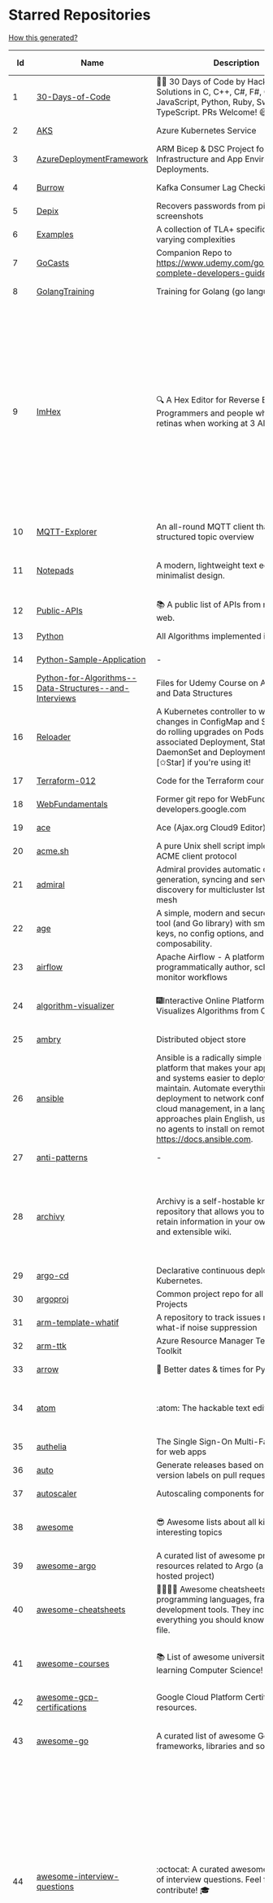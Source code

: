 # Starred Repositories  
[How this generated?](../master/USAGE.md)  
  
| Id 			| Name			| Description | Star Counts | Topics/Tags   | Last Updated 	|  
| ----------- | ----------- 	| ----------- | ----------- | ----------- 	| -----------   |  
|1|[30-Days-of-Code](https://github.com/xeoneux/30-Days-of-Code.git)|👨‍💻 30 Days of Code by HackerRank Solutions in C, C++, C#, F#, Go, Java, JavaScript, Python, Ruby, Swift & TypeScript. PRs Welcome! 😄|753||17-8-2022|  
|2|[AKS](https://github.com/Azure/AKS.git)|Azure Kubernetes Service|1564||9-9-2022|  
|3|[AzureDeploymentFramework](https://github.com/brwilkinson/AzureDeploymentFramework.git)|ARM Bicep & DSC Project for Azure Infrastructure and App Environment Deployments.|78||26-7-2022|  
|4|[Burrow](https://github.com/linkedin/Burrow.git)|Kafka Consumer Lag Checking|3315||2-2-2022|  
|5|[Depix](https://github.com/beurtschipper/Depix.git)|Recovers passwords from pixelized screenshots|22712||16-6-2022|  
|6|[Examples](https://github.com/tlaplus/Examples.git)|A collection of TLA+ specifications of varying complexities|954||29-8-2022|  
|7|[GoCasts](https://github.com/StephenGrider/GoCasts.git)|Companion Repo to https://www.udemy.com/go-the-complete-developers-guide/|1764||25-8-2017|  
|8|[GolangTraining](https://github.com/GoesToEleven/GolangTraining.git)|Training for Golang (go language)|8400||4-12-2018|  
|9|[ImHex](https://github.com/WerWolv/ImHex.git)|🔍 A Hex Editor for Reverse Engineers, Programmers and people who value their retinas when working at 3 AM.|20900|hex-editor, reverse-engineering, ips, dear-imgui, disassembler, analyzer, mathematical-evaluator, pattern-language, dark-mode, hacktoberfest, forensics, multi-platform, binary-analysis, c-plus-plus, static-analysis, windows, cybersecurity, hacking, preprocessor|8-9-2022|  
|10|[MQTT-Explorer](https://github.com/thomasnordquist/MQTT-Explorer.git)|An all-round MQTT client that provides a structured topic overview|1915||27-2-2022|  
|11|[Notepads](https://github.com/0x7c13/Notepads.git)|A modern, lightweight text editor with a minimalist design.|6700|fluent, notepad, texteditor, uwp, markdown, diff-viewer, windows, app|7-6-2022|  
|12|[Public-APIs](https://github.com/n0shake/Public-APIs.git)|📚 A public list of APIs from round the web.|18928||21-8-2022|  
|13|[Python](https://github.com/TheAlgorithms/Python.git)|All Algorithms implemented in Python|143008||5-9-2022|  
|14|[Python-Sample-Application](https://github.com/uber/Python-Sample-Application.git)|-|360||9-3-2015|  
|15|[Python-for-Algorithms--Data-Structures--and-Interviews](https://github.com/jmportilla/Python-for-Algorithms--Data-Structures--and-Interviews.git)|Files for Udemy Course on Algorithms and Data Structures|2144||1-7-2022|  
|16|[Reloader](https://github.com/stakater/Reloader.git)|A Kubernetes controller to watch changes in ConfigMap and Secrets and do rolling upgrades on Pods with their associated Deployment, StatefulSet, DaemonSet and DeploymentConfig – [✩Star] if you're using it!|3986||15-7-2022|  
|17|[Terraform-012](https://github.com/addamstj/Terraform-012.git)|Code for the Terraform course|72||6-7-2020|  
|18|[WebFundamentals](https://github.com/google/WebFundamentals.git)|Former git repo for WebFundamentals on developers.google.com|13430||10-8-2022|  
|19|[ace](https://github.com/ajaxorg/ace.git)|Ace (Ajax.org Cloud9 Editor)|24834||8-9-2022|  
|20|[acme.sh](https://github.com/acmesh-official/acme.sh.git)|A pure Unix shell script implementing ACME client protocol|27990||8-9-2022|  
|21|[admiral](https://github.com/istio-ecosystem/admiral.git)|Admiral provides automatic configuration generation, syncing and service discovery for multicluster Istio service mesh|484||2-9-2022|  
|22|[age](https://github.com/FiloSottile/age.git)|A simple, modern and secure encryption tool (and Go library) with small explicit keys, no config options, and UNIX-style composability.|11208|built-at-rc, age-encryption|28-7-2022|  
|23|[airflow](https://github.com/apache/airflow.git)|Apache Airflow - A platform to programmatically author, schedule, and monitor workflows|27389||9-9-2022|  
|24|[algorithm-visualizer](https://github.com/algorithm-visualizer/algorithm-visualizer.git)|:fireworks:Interactive Online Platform that Visualizes Algorithms from Code|38990|algorithm, data-structure, visualization, animation|13-4-2022|  
|25|[ambry](https://github.com/linkedin/ambry.git)|Distributed object store|1555||7-9-2022|  
|26|[ansible](https://github.com/ansible/ansible.git)|Ansible is a radically simple IT automation platform that makes your applications and systems easier to deploy and maintain. Automate everything from code deployment to network configuration to cloud management, in a language that approaches plain English, using SSH, with no agents to install on remote systems. https://docs.ansible.com.|54419||8-9-2022|  
|27|[anti-patterns](https://github.com/tonybaloney/anti-patterns.git)|-|102||15-7-2022|  
|28|[archivy](https://github.com/archivy/archivy.git)|Archivy is a self-hostable knowledge repository that allows you to learn and retain information in your own personal and extensible wiki.|2899|elasticsearch, knowledge, productivity, python, knowledge-base, note-taking, digital-brain, cli, hacktoberfest|8-9-2022|  
|29|[argo-cd](https://github.com/argoproj/argo-cd.git)|Declarative continuous deployment for Kubernetes.|10511||8-9-2022|  
|30|[argoproj](https://github.com/argoproj/argoproj.git)|Common project repo for all Argo Projects|328||26-8-2022|  
|31|[arm-template-whatif](https://github.com/Azure/arm-template-whatif.git)|A repository to track issues related to what-if noise suppression|63||2-8-2022|  
|32|[arm-ttk](https://github.com/Azure/arm-ttk.git)|Azure Resource Manager Template Toolkit|339||26-8-2022|  
|33|[arrow](https://github.com/arrow-py/arrow.git)|🏹 Better dates & times for Python|8034||31-8-2022|  
|34|[atom](https://github.com/atom/atom.git)|:atom: The hackable text editor|58452|atom, editor, javascript, electron, windows, linux, macos|23-6-2022|  
|35|[authelia](https://github.com/authelia/authelia.git)|The Single Sign-On Multi-Factor portal for web apps|14109||9-9-2022|  
|36|[auto](https://github.com/intuit/auto.git)|Generate releases based on semantic version labels on pull requests.|1809||25-7-2022|  
|37|[autoscaler](https://github.com/kubernetes/autoscaler.git)|Autoscaling components for Kubernetes|6035||5-9-2022|  
|38|[awesome](https://github.com/sindresorhus/awesome.git)|😎 Awesome lists about all kinds of interesting topics|218718|awesome, awesome-list, unicorns, lists, resources|5-9-2022|  
|39|[awesome-argo](https://github.com/terrytangyuan/awesome-argo.git)|A curated list of awesome projects and resources related to Argo (a CNCF hosted project)|835||30-8-2022|  
|40|[awesome-cheatsheets](https://github.com/LeCoupa/awesome-cheatsheets.git)|👩‍💻👨‍💻 Awesome cheatsheets for popular programming languages, frameworks and development tools. They include everything you should know in one single file.|30440||28-8-2022|  
|41|[awesome-courses](https://github.com/prakhar1989/awesome-courses.git)|:books: List of awesome university courses for learning Computer Science!|42536|computer-science, courses, awesome-list, awesome|2-12-2020|  
|42|[awesome-gcp-certifications](https://github.com/sathishvj/awesome-gcp-certifications.git)|Google Cloud Platform Certification resources.|2680||31-8-2022|  
|43|[awesome-go](https://github.com/avelino/awesome-go.git)|A curated list of awesome Go frameworks, libraries and software|87391|golang, golang-library, go, awesome, awesome-list, hacktoberfest|5-9-2022|  
|44|[awesome-interview-questions](https://github.com/DopplerHQ/awesome-interview-questions.git)|:octocat: A curated awesome list of lists of interview questions. Feel free to contribute! :mortar_board: |49377|awesome-list, awesomeness, interview-questions, interviewing, interview-practice, ruby, javascript, awesome, list, python-interview-questions, rails-interview, javascript-interview-questions, angularjs-interview-questions, android-interview-questions|16-11-2021|  
|45|[awesome-kubernetes](https://github.com/nubenetes/awesome-kubernetes.git)|A curated list of awesome references collected since 2018.|276||25-6-2022|  
|46|[awesome-machine-learning](https://github.com/josephmisiti/awesome-machine-learning.git)|A curated list of awesome Machine Learning frameworks, libraries and software.|55726||10-7-2022|  
|47|[awesome-python](https://github.com/vinta/awesome-python.git)|A curated list of awesome Python frameworks, libraries, software and resources|140788||27-7-2022|  
|48|[awesome-python-applications](https://github.com/mahmoud/awesome-python-applications.git)|💿 Free software that works great, and also happens to be open-source Python. |13929||10-7-2022|  
|49|[awesome-sanic](https://github.com/mekicha/awesome-sanic.git)|A curated list of awesome Sanic resources and extensions|595||13-8-2022|  
|50|[awesome-scalability](https://github.com/binhnguyennus/awesome-scalability.git)|The Patterns of Scalable, Reliable, and Performant Large-Scale Systems|40538|system-design, backend, scalability, interview, architecture, devops, design-patterns, interview-questions, awesome-list, big-data, awesome, resources, lists, web-development, programming, system, interview-practice, computer-science, distributed-systems, machine-learning|3-9-2022|  
|51|[awesome-selfhosted](https://github.com/awesome-selfhosted/awesome-selfhosted.git)|A list of Free Software network services and web applications which can be hosted on your own servers|102001|selfhosted, awesome, awesome-list, privacy, hosting, cloud, self-hosted|8-9-2022|  
|52|[awesome-shell](https://github.com/alebcay/awesome-shell.git)|A curated list of awesome command-line frameworks, toolkits, guides and gizmos. Inspired by awesome-php.|24729||27-4-2022|  
|53|[awesome-sre](https://github.com/dastergon/awesome-sre.git)|A curated list of Site Reliability and Production Engineering resources.|8820||2-9-2022|  
|54|[awesome-vscode](https://github.com/viatsko/awesome-vscode.git)|🎨 A curated list of delightful VS Code packages and resources.|20990||11-8-2022|  
|55|[aws-cdk](https://github.com/aws/aws-cdk.git)|The AWS Cloud Development Kit is a framework for defining cloud infrastructure in code|9158||9-9-2022|  
|56|[aws-cloudformation-user-guide](https://github.com/awsdocs/aws-cloudformation-user-guide.git)|The open source version of the AWS CloudFormation User Guide|667||11-8-2022|  
|57|[aws-eks-best-practices](https://github.com/aws/aws-eks-best-practices.git)|A best practices guide for day 2 operations, including operational excellence, security, reliability, performance efficiency, and cost optimization.|1077||2-9-2022|  
|58|[aws-eks-kubernetes-masterclass](https://github.com/stacksimplify/aws-eks-kubernetes-masterclass.git)|AWS EKS Kubernetes - Masterclass   DevOps, Microservices|568|kubernetes, kubernetes-pods, kubernetes-deployment, kubernetes-services, kubernetes-secrets, aws-eks, aws-eks-cluster, aws-ebs, aws-rds, aws-alb, aws-alb-ingress-controller, aws-fargate, aws-codebuild, aws-codecommit, aws-codepipeline, fluentd, aws-cloudwatch, docker, yaml|3-3-2022|  
|59|[azkaban](https://github.com/azkaban/azkaban.git)|Azkaban workflow manager.|4116||9-9-2022|  
|60|[azure-cli](https://github.com/Azure/azure-cli.git)|Azure Command-Line Interface|3226||9-9-2022|  
|61|[azure-docs-bicep-samples](https://github.com/Azure/azure-docs-bicep-samples.git)|-|35||29-8-2022|  
|62|[azure-functions-host](https://github.com/Azure/azure-functions-host.git)|The host/runtime that powers Azure Functions|1752||8-9-2022|  
|63|[azure-powershell](https://github.com/Azure/azure-powershell.git)|Microsoft Azure PowerShell|3254||9-9-2022|  
|64|[azure-quickstart-templates](https://github.com/Azure/azure-quickstart-templates.git)|Azure Quickstart Templates|12066||7-9-2022|  
|65|[azure-rest-api-specs](https://github.com/Azure/azure-rest-api-specs.git)|The source for REST API specifications for Microsoft Azure.|1781||9-9-2022|  
|66|[azure-sdk-for-python](https://github.com/Azure/azure-sdk-for-python.git)|This repository is for active development of the Azure SDK for Python. For consumers of the SDK we recommend visiting our public developer docs at https://docs.microsoft.com/python/azure/ or our versioned developer docs at https://azure.github.io/azure-sdk-for-python. |2999||8-9-2022|  
|67|[azure4everyone-samples](https://github.com/MarczakIO/azure4everyone-samples.git)|-|188||12-2-2022|  
|68|[bat](https://github.com/sharkdp/bat.git)|A cat(1) clone with wings.|36918||6-9-2022|  
|69|[benten](https://github.com/intuit/benten.git)|Chatbot Development Framework (with Slack integration for Jira and Jenkins)|129||31-3-2021|  
|70|[bhai-lang](https://github.com/DulLabs/bhai-lang.git)|A toy programming language written in Typescript|3569||17-4-2022|  
|71|[bicep](https://github.com/Azure/bicep.git)|Bicep is a declarative language for describing and deploying Azure resources|2496|arm-templates, arm-json, bicep|9-9-2022|  
|72|[bitcoin](https://github.com/bitcoin/bitcoin.git)|Bitcoin Core integration/staging tree|66057|bitcoin, c-plus-plus, p2p, cryptocurrency, cryptography|9-9-2022|  
|73|[black](https://github.com/psf/black.git)|The uncompromising Python code formatter|29078||5-9-2022|  
|74|[blackfriday](https://github.com/russross/blackfriday.git)|Blackfriday: a markdown processor for Go|4990||27-10-2020|  
|75|[blockly](https://github.com/google/blockly.git)|The web-based visual programming editor.|10595||10-8-2022|  
|76|[boulder](https://github.com/letsencrypt/boulder.git)|An ACME-based certificate authority, written in Go. |4388||7-9-2022|  
|77|[boundary](https://github.com/hashicorp/boundary.git)|Boundary enables identity-based access management for dynamic infrastructure. |3410||8-9-2022|  
|78|[brackets](https://github.com/adobe/brackets.git)|An open source code editor for the web, written in JavaScript, HTML and CSS.|33549||18-3-2021|  
|79|[brooklin](https://github.com/linkedin/brooklin.git)|An extensible distributed system for reliable nearline data streaming at scale|782||5-8-2022|  
|80|[brotli](https://github.com/google/brotli.git)|Brotli compression format|11443||12-5-2022|  
|81|[build-your-own-x](https://github.com/codecrafters-io/build-your-own-x.git)|Master programming by recreating your favorite technologies from scratch.|164434|programming, tutorials, tutorial-code, tutorial-exercises, free, awesome-list|4-9-2022|  
|82|[caddy](https://github.com/caddyserver/caddy.git)|Fast and extensible multi-platform web server with automatic HTTPS|42706|go, web-server, caddyfile, http, http-server, reverse-proxy, https, tls, automatic-https, privacy, security, acme, caddy, golang|8-9-2022|  
|83|[cdk8s](https://github.com/cdk8s-team/cdk8s.git)|Define Kubernetes native apps and abstractions using object-oriented programming|3164||2-9-2022|  
|84|[celery](https://github.com/celery/celery.git)|Distributed Task Queue (development branch)|20034||7-9-2022|  
|85|[cert-manager](https://github.com/cert-manager/cert-manager.git)|Automatically provision and manage TLS certificates in Kubernetes|9326||30-8-2022|  
|86|[cfssl](https://github.com/cloudflare/cfssl.git)|CFSSL: Cloudflare's PKI and TLS toolkit|7257||26-8-2022|  
|87|[chalice](https://github.com/aws/chalice.git)|Python Serverless Microframework for AWS|9180||1-9-2022|  
|88|[chaos-mesh](https://github.com/chaos-mesh/chaos-mesh.git)|A Chaos Engineering Platform for Kubernetes.|5152||9-9-2022|  
|89|[chartmuseum](https://github.com/helm/chartmuseum.git)|Host your own Helm Chart Repository|2941||29-8-2022|  
|90|[charts](https://github.com/helm/charts.git)|⚠️(OBSOLETE) Curated applications for Kubernetes|15455||21-12-2021|  
|91|[checkov](https://github.com/bridgecrewio/checkov.git)|Prevent cloud misconfigurations and find vulnerabilities during build-time in infrastructure as code, container images and open source packages with Checkov by Bridgecrew.|4625||8-9-2022|  
|92|[chef](https://github.com/chef/chef.git)|Chef Infra, a powerful automation platform that transforms infrastructure into code automating how infrastructure is configured, deployed and managed across any environment, at any scale|6992||8-9-2022|  
|93|[cilium](https://github.com/cilium/cilium.git)|eBPF-based Networking, Security, and Observability|12935||9-9-2022|  
|94|[cli](https://github.com/cli/cli.git)|GitHub’s official command line tool|29766||9-9-2022|  
|95|[cli-spinners](https://github.com/sindresorhus/cli-spinners.git)|Spinners for use in the terminal|2025||24-7-2022|  
|96|[cloud-custodian](https://github.com/cloud-custodian/cloud-custodian.git)|Rules engine for cloud security, cost optimization, and governance, DSL in yaml for policies to query, filter, and take actions on resources|4297||7-9-2022|  
|97|[codebytere.github.io](https://github.com/codebytere/codebytere.github.io.git)|personal website|458||12-7-2022|  
|98|[codesearch](https://github.com/google/codesearch.git)|Fast, indexed regexp search over large file trees|3151||29-3-2020|  
|99|[computer-science](https://github.com/ossu/computer-science.git)|:mortar_board: Path to a free self-taught education in Computer Science!|123410|computer-science, awesome-list, courses, curriculum|23-8-2022|  
|100|[consul](https://github.com/hashicorp/consul.git)|Consul is a distributed, highly available, and data center aware solution to connect and configure applications across dynamic, distributed infrastructure.|25315||8-9-2022|  
|101|[containerd](https://github.com/containerd/containerd.git)|An open and reliable container runtime|12015||8-9-2022|  
|102|[core](https://github.com/home-assistant/core.git)|:house_with_garden: Open source home automation that puts local control and privacy first.|54735|python, home-automation, iot, internet-of-things, mqtt, raspberry-pi, asyncio|9-9-2022|  
|103|[coredns](https://github.com/coredns/coredns.git)|CoreDNS is a DNS server that chains plugins|9705||8-9-2022|  
|104|[crouton](https://github.com/dnschneid/crouton.git)|Chromium OS Universal Chroot Environment|8167||11-1-2022|  
|105|[cruise-control](https://github.com/linkedin/cruise-control.git)|Cruise-control is the first of its kind to fully automate the dynamic workload rebalance and self-healing of a Kafka cluster. It provides great value to Kafka users by simplifying the operation of Kafka clusters.|2258||1-9-2022|  
|106|[dailybot](https://github.com/sapumar/dailybot.git)|Simple telegram bot to remind about the daily stand up|8||23-12-2021|  
|107|[dapr](https://github.com/dapr/dapr.git)|Dapr is a portable, event-driven, runtime for building distributed applications across cloud and edge.|19188||7-9-2022|  
|108|[developer-roadmap](https://github.com/kamranahmedse/developer-roadmap.git)|Roadmap to becoming a developer in 2022|210599|computer-science, roadmap, developer-roadmap, frontend-roadmap, devops-roadmap, backend-roadmap, study-plan, engineering, react-roadmap, angular-roadmap, python-roadmap, go-roadmap, java-roadmap, dba-roadmap, vue-roadmap, blockchain-roadmap, web3-roadmap, javascript-roadmap, nodejs-roadmap, qa-roadmap|8-9-2022|  
|109|[devops-exercises](https://github.com/bregman-arie/devops-exercises.git)|Linux, Jenkins, AWS, SRE, Prometheus, Docker, Python, Ansible, Git, Kubernetes, Terraform, OpenStack, SQL, NoSQL, Azure, GCP, DNS, Elastic, Network, Virtualization. DevOps Interview Questions|29281||8-9-2022|  
|110|[diagrams](https://github.com/mingrammer/diagrams.git)|:art: Diagram as Code for prototyping cloud system architectures|25829||5-9-2022|  
|111|[discourse](https://github.com/discourse/discourse.git)|A platform for community discussion. Free, open, simple.|36405|discourse, javascript, rails, ruby, ember, forum, postgresql|7-9-2022|  
|112|[django](https://github.com/django/django.git)|The Web framework for perfectionists with deadlines.|66139||9-9-2022|  
|113|[django-health-check](https://github.com/KristianOellegaard/django-health-check.git)|a pluggable app that runs a full check on the deployment, using a number of plugins to check e.g. database, queue server, celery processes, etc.|882||5-9-2022|  
|114|[dns](https://github.com/miekg/dns.git)|DNS library in Go|6496||21-6-2022|  
|115|[dnscontrol](https://github.com/StackExchange/dnscontrol.git)|Synchronize your DNS to multiple providers from a simple DSL|2343||7-9-2022|  
|116|[dnslib](https://github.com/paulc/dnslib.git)|A Python library to encode/decode DNS wire-format packets |227||9-8-2022|  
|117|[docker-development-youtube-series](https://github.com/marcel-dempers/docker-development-youtube-series.git)|-|3340||10-8-2022|  
|118|[docker_practice](https://github.com/yeasy/docker_practice.git)|Learn and understand Docker&Container technologies, with real DevOps practice!|21080||12-5-2022|  
|119|[doitlive](https://github.com/sloria/doitlive.git)|Because sometimes you need to do it live|3176||14-8-2022|  
|120|[dokku](https://github.com/dokku/dokku.git)|A docker-powered PaaS that helps you build and manage the lifecycle of applications|23590||8-9-2022|  
|121|[dotfiles](https://github.com/bbkane/dotfiles.git)|Configs for apps I care about|22|dotfiles, zsh, neovim, vscode, git, sqlite, sqlite3|6-9-2022|  
|122|[draft-classic](https://github.com/Azure/draft-classic.git)|A tool for developers to create cloud-native applications on Kubernetes.|3954||26-2-2020|  
|123|[driftctl](https://github.com/snyk/driftctl.git)|Detect, track and alert on infrastructure drift|1962||6-9-2022|  
|124|[eBPF-Package-Repository](https://github.com/l3af-project/eBPF-Package-Repository.git)|eBPF Programs|17||16-6-2022|  
|125|[echarts](https://github.com/apache/echarts.git)|Apache ECharts is a powerful, interactive charting and data visualization library for browser|52420|echarts, data-visualization, charts, charting-library, visualization, apache, data-viz, canvas, svg|6-9-2022|  
|126|[ecs-refarch-service-discovery](https://github.com/awslabs/ecs-refarch-service-discovery.git)|An EC2 Container Service Reference Architecture for providing Service Discovery to containers using CloudWatch Events, Lambda and Route 53 private hosted zones. |440||25-7-2016|  
|127|[eks-anywhere](https://github.com/aws/eks-anywhere.git)|Run Amazon EKS on your own infrastructure 🚀|1630||9-9-2022|  
|128|[elasticsearch](https://github.com/elastic/elasticsearch.git)|Free and Open, Distributed, RESTful Search Engine|61064|elasticsearch, java, search-engine|9-9-2022|  
|129|[emissary](https://github.com/emissary-ingress/emissary.git)|open source Kubernetes-native API gateway for microservices built on the Envoy Proxy|3868||6-9-2022|  
|130|[eng-practices](https://github.com/google/eng-practices.git)|Google's Engineering Practices documentation|18737||17-8-2022|  
|131|[engineering-blogs](https://github.com/kilimchoi/engineering-blogs.git)|A curated list of engineering blogs|22101||29-7-2022|  
|132|[envoy](https://github.com/envoyproxy/envoy.git)|Cloud-native high-performance edge/middle/service proxy|20367||8-9-2022|  
|133|[eruda](https://github.com/liriliri/eruda.git)|Console for mobile browsers|12805||26-8-2022|  
|134|[every-programmer-should-know](https://github.com/mtdvio/every-programmer-should-know.git)|A collection of (mostly) technical things every software developer should know about|61790|cc-by, computer-science, educational, novice, collection|1-9-2022|  
|135|[ewd998](https://github.com/tlaplus-workshops/ewd998.git)|Distributed termination detection on a ring, due to Shmuel Safra:|21||20-5-2022|  
|136|[examples](https://github.com/kubernetes/examples.git)|Kubernetes application example tutorials|5144||21-7-2022|  
|137|[external-dns](https://github.com/kubernetes-sigs/external-dns.git)|Configure external DNS servers (AWS Route53, Google CloudDNS and others) for Kubernetes Ingresses and Services|5610||7-9-2022|  
|138|[face_recognition](https://github.com/ageitgey/face_recognition.git)|The world's simplest facial recognition api for Python and the command line|45722|machine-learning, face-detection, face-recognition, python|10-6-2022|  
|139|[faker](https://github.com/joke2k/faker.git)|Faker is a Python package that generates fake data for you.|14714||31-8-2022|  
|140|[falcon](https://github.com/falconry/falcon.git)|The no-magic web data plane API and microservices framework for Python developers, with a focus on reliability, correctness, and performance at scale.|8873||31-8-2022|  
|141|[fd](https://github.com/sharkdp/fd.git)|A simple, fast and user-friendly alternative to 'find'|24417||2-9-2022|  
|142|[fish-shell](https://github.com/fish-shell/fish-shell.git)|The user-friendly command line shell.|19539||8-9-2022|  
|143|[flamethrower](https://github.com/DNS-OARC/flamethrower.git)|a DNS performance and functional testing utility supporting UDP, TCP, DoT and DoH (by @ns1labs)|257||5-7-2022|  
|144|[flask](https://github.com/pallets/flask.git)|The Python micro framework for building web applications.|60476||2-9-2022|  
|145|[flask-celery-example](https://github.com/miguelgrinberg/flask-celery-example.git)|This repository contains the example code for my blog article Using Celery with Flask.|1088||12-9-2021|  
|146|[flask-swagger-ui](https://github.com/sveint/flask-swagger-ui.git)|Swagger UI blueprint for flask|150||24-5-2022|  
|147|[flower](https://github.com/mher/flower.git)|Real-time monitor and web admin for Celery distributed task queue|5364||9-9-2022|  
|148|[flux](https://github.com/fluxcd/flux.git)|Successor: https://github.com/fluxcd/flux2 — The GitOps Kubernetes operator|6928||30-8-2022|  
|149|[forcediphttpsadapter](https://github.com/Roadmaster/forcediphttpsadapter.git)|A requests TransportAdapter allowing to force a specific IP for HTTPS connections.|43||1-11-2021|  
|150|[fortio-operator](https://github.com/verfio/fortio-operator.git)|Load Testing Operator within the Kubernetes cluster and outside of it.|37||18-3-2019|  
|151|[free-for-dev](https://github.com/ripienaar/free-for-dev.git)|A list of SaaS, PaaS and IaaS offerings that have free tiers of interest to devops and infradev|59639|free-for-developers, awesome-list|6-9-2022|  
|152|[free-programming-books](https://github.com/EbookFoundation/free-programming-books.git)|:books: Freely available programming books|247651|education, books, list, resource, hacktoberfest|7-9-2022|  
|153|[frp](https://github.com/fatedier/frp.git)|A fast reverse proxy to help you expose a local server behind a NAT or firewall to the internet.|59839|proxy, reverse-proxy, tunnel, nat, go, firewall, frp, expose, http-proxy|8-9-2022|  
|154|[fucking-algorithm](https://github.com/labuladong/fucking-algorithm.git)|刷算法全靠套路，认准 labuladong 就够了！English version supported! Crack LeetCode, not only how, but also why. |110054|leetcode, algorithms, interview-questions, data-structures, kmp, dynamic-programming, computer-science, dynamic-programming-algorithm|9-9-2022|  
|155|[gcsfuse](https://github.com/GoogleCloudPlatform/gcsfuse.git)|A user-space file system for interacting with Google Cloud Storage|1521||9-9-2022|  
|156|[git-standup](https://github.com/kamranahmedse/git-standup.git)|Recall what you did on the last working day. Psst! or be nosy and find what someone else in your team did ;-)|7212||30-9-2021|  
|157|[gitbook](https://github.com/GitbookIO/gitbook.git)|📝 Modern documentation format and toolchain using Git and Markdown|25002||27-12-2018|  
|158|[github-cheat-sheet](https://github.com/tiimgreen/github-cheat-sheet.git)|A list of cool features of Git and GitHub.|36748|awesome, awesome-list, list, github, git|28-5-2022|  
|159|[github-readme-stats](https://github.com/anuraghazra/github-readme-stats.git)|:zap: Dynamically generated stats for your github readmes|45584||6-9-2022|  
|160|[github1s](https://github.com/conwnet/github1s.git)|One second to read GitHub code with VS Code.|21200|hacktoberfest, vscode|6-9-2022|  
|161|[gitignore](https://github.com/github/gitignore.git)|A collection of useful .gitignore templates|138195|gitignore, git|10-5-2022|  
|162|[gitops-engine](https://github.com/argoproj/gitops-engine.git)|Democratizing GitOps|1393||1-9-2022|  
|163|[gitui](https://github.com/extrawurst/gitui.git)|Blazing 💥 fast terminal-ui for git written in rust 🦀|8933|rust, tui, terminal, git, command-line-tool, command-line-interface, async, hacktoberfest, bash|9-9-2022|  
|164|[glb-director](https://github.com/github/glb-director.git)|GitHub Load Balancer Director and supporting tooling.|2201||1-2-2022|  
|165|[gloo](https://github.com/solo-io/gloo.git)|The Feature-rich, Kubernetes-native, Next-Generation API Gateway Built on Envoy|3513||8-9-2022|  
|166|[go-fuzz](https://github.com/dvyukov/go-fuzz.git)|Randomized testing for Go|4462||26-7-2022|  
|167|[go-github](https://github.com/google/go-github.git)|Go library for accessing the GitHub v3 API|8789||7-9-2022|  
|168|[go-spew](https://github.com/davecgh/go-spew.git)|Implements a deep pretty printer for Go data structures to aid in debugging|5261||30-8-2018|  
|169|[golang-web-dev](https://github.com/GoesToEleven/golang-web-dev.git)|-|3049||13-12-2019|  
|170|[goldmark](https://github.com/yuin/goldmark.git)|:trophy: A markdown parser written in Go. Easy to extend, standard(CommonMark) compliant, well structured.|2317|markdown, commonmark, golang, go|2-9-2022|  
|171|[google-api-python-client](https://github.com/googleapis/google-api-python-client.git)|🐍 The official Python client library for Google's discovery based APIs.|5934||7-9-2022|  
|172|[google-cloud-python](https://github.com/googleapis/google-cloud-python.git)|Google Cloud Client Library for Python|3963||31-8-2022|  
|173|[google-maps-services-python](https://github.com/googlemaps/google-maps-services-python.git)|Python client library for Google Maps API Web Services|3657||19-5-2022|  
|174|[googlesre](https://github.com/google/googlesre.git)|-|76||4-4-2022|  
|175|[gotty](https://github.com/sorenisanerd/gotty.git)|Share your terminal as a web application|1621||2-9-2022|  
|176|[gping](https://github.com/orf/gping.git)|Ping, but with a graph|6560|rust, command-line, cli, ping, linux, graph, network-monitoring, shell|14-6-2022|  
|177|[graphene-django](https://github.com/graphql-python/graphene-django.git)|Integrate GraphQL into your Django project.|3913|graphene, django, python, graphql|6-9-2022|  
|178|[grequests](https://github.com/spyoungtech/grequests.git)|Requests + Gevent = <3|4098||26-1-2022|  
|179|[grex](https://github.com/pemistahl/grex.git)|A command-line tool and Rust library for generating regular expressions from user-provided test cases|5550|command-line-tool, tool, regex, regexp, regex-pattern, regular-expression, regular-expressions, rust, cli, rust-cli, terminal, rust-library, rust-crate|15-8-2022|  
|180|[greykite](https://github.com/linkedin/greykite.git)|A flexible, intuitive and fast forecasting library|1589||31-8-2022|  
|181|[guacamole-server](https://github.com/apache/guacamole-server.git)|Mirror of Apache Guacamole Server|2208||8-9-2022|  
|182|[halo](https://github.com/manrajgrover/halo.git)|💫 Beautiful spinners for terminal, IPython and Jupyter|2636||9-11-2020|  
|183|[haproxy](https://github.com/haproxy/haproxy.git)|HAProxy Load Balancer's development branch (mirror of git.haproxy.org)|3084||9-9-2022|  
|184|[helm-git-repo](https://github.com/yks0000/helm-git-repo.git)|A Helm Repo (Automatically build index.yaml)|1||6-4-2021|  
|185|[helmfile](https://github.com/roboll/helmfile.git)|Deploy Kubernetes Helm Charts|3930||5-6-2022|  
|186|[hey](https://github.com/rakyll/hey.git)|HTTP load generator, ApacheBench (ab) replacement|14218||23-3-2021|  
|187|[homebrew-cask](https://github.com/Homebrew/homebrew-cask.git)|🍻 A CLI workflow for the administration of macOS applications distributed as binaries|19426||9-9-2022|  
|188|[htmlq](https://github.com/mgdm/htmlq.git)|Like jq, but for HTML.|6088||3-1-2022|  
|189|[htop](https://github.com/htop-dev/htop.git)|htop - an interactive process viewer|4031|process, viewer, console, terminal, linux, macos, bsd, c, hacktoberfest|29-8-2022|  
|190|[http2smugl](https://github.com/neex/http2smugl.git)|-|453||7-7-2022|  
|191|[httpstat](https://github.com/davecheney/httpstat.git)|It's like curl -v, with colours. |6152||10-10-2021|  
|192|[httpstat](https://github.com/reorx/httpstat.git)|curl statistics made simple|5210||24-12-2020|  
|193|[hub](https://github.com/github/hub.git)|A command-line tool that makes git easier to use with GitHub.|22018||4-4-2022|  
|194|[hubot-slack](https://github.com/slackapi/hubot-slack.git)|Slack Developer Kit for Hubot|2281||2-8-2022|  
|195|[hugo](https://github.com/gohugoio/hugo.git)|The world’s fastest framework for building websites.|61737|go, hugo, static-site-generator, blog-engine, cms, content-management-system, documentation-tool, hacktoberfest|8-9-2022|  
|196|[hugo-PaperMod](https://github.com/adityatelange/hugo-PaperMod.git)| A fast, clean, responsive Hugo theme.|4375||3-9-2022|  
|197|[hygieia](https://github.com/hygieia/hygieia.git)|CapitalOne  DevOps Dashboard|3709||23-9-2021|  
|198|[hyper](https://github.com/vercel/hyper.git)|A terminal built on web technologies|39176||6-9-2022|  
|199|[influxdb](https://github.com/influxdata/influxdb.git)|Scalable datastore for metrics, events, and real-time analytics|24091||2-9-2022|  
|200|[ingress-nginx](https://github.com/kubernetes/ingress-nginx.git)|Ingress-NGINX Controller for Kubernetes|13396||6-9-2022|  
|201|[interactive-coding-challenges](https://github.com/donnemartin/interactive-coding-challenges.git)|120+ interactive Python coding interview challenges (algorithms and data structures).  Includes Anki flashcards.|26112||5-8-2020|  
|202|[interviews](https://github.com/kdn251/interviews.git)|Everything you need to know to get the job.|58150|java, interview, interview-questions, interview-practice, interview-preparation, interview-prep, algorithm, algorithm-challenges, algorithms, algorithm-competitions, technical-coding-interview, leetcode, leetcode-solutions, leetcode-java, coding-interviews, coding-interview, coding-challenge, coding-challenges, leetcode-questions, interviews|6-6-2020|  
|203|[iris](https://github.com/linkedin/iris.git)|Iris is a highly configurable and flexible service for paging and messaging.|696||27-6-2022|  
|204|[iris](https://github.com/kataras/iris.git)|The fastest HTTP/2 Go Web Framework. Easy to learn. Fast development with Code you control. Unbeatable cost-performance ratio :leaves: :rocket:   谢谢  |22860|go, performance, iris, web-framework, mvc, golang, basicauth, cors, dependency-injection, django, fastest-routes, grpc-go, http2, jwt, ngrok, sessions, versioning, websocket|5-9-2022|  
|205|[istio](https://github.com/istio/istio.git)|Connect, secure, control, and observe services.|31282||9-9-2022|  
|206|[jaeger](https://github.com/jaegertracing/jaeger.git)|CNCF Jaeger, a Distributed Tracing Platform|16366|distributed-tracing, cncf, tracing, observability, jaeger, opentelemetry|1-9-2022|  
|207|[jq](https://github.com/stedolan/jq.git)|Command-line JSON processor|22984||26-5-2022|  
|208|[json-server](https://github.com/typicode/json-server.git)|Get a full fake REST API with zero coding in less than 30 seconds (seriously)|63202||3-5-2022|  
|209|[jsonnet](https://github.com/google/jsonnet.git)|Jsonnet - The data templating language|5758||30-8-2022|  
|210|[jsonschema](https://github.com/python-jsonschema/jsonschema.git)|An implementation of the JSON Schema specification for Python|3826||9-9-2022|  
|211|[k3s](https://github.com/k3s-io/k3s.git)|Lightweight Kubernetes|20924||2-9-2022|  
|212|[k6](https://github.com/grafana/k6.git)|A modern load testing tool, using Go and JavaScript - https://k6.io|17740|golang, load-testing, load-generator, javascript, es6, performance, hacktoberfest|9-9-2022|  
|213|[k9s](https://github.com/derailed/k9s.git)|🐶 Kubernetes CLI To Manage Your Clusters In Style!|17820||27-8-2022|  
|214|[kafka-monitor](https://github.com/linkedin/kafka-monitor.git)|Xinfra Monitor monitors the availability of Kafka clusters by producing synthetic workloads using end-to-end pipelines to obtain derived vital statistics - E2E latency, service produce/consume availability, offsets commit availability & latency, message loss rate and more.|1907||29-3-2022|  
|215|[kapacitor](https://github.com/influxdata/kapacitor.git)|Open source framework for processing, monitoring, and alerting on time series data|2154||11-8-2022|  
|216|[kb](https://github.com/gnebbia/kb.git)|A minimalist command line knowledge base manager|2878|knowledge, cheatsheets, procedures, methodology, pentest-tool, knowledge-base, rtfm, notes, notes-management-system, cli, notebook|31-10-2021|  
|217|[kind](https://github.com/kubernetes-sigs/kind.git)|Kubernetes IN Docker - local clusters for testing Kubernetes|10428||7-9-2022|  
|218|[kopf](https://github.com/nolar/kopf.git)|A Python framework to write Kubernetes operators in just a few lines of code|1248||24-7-2022|  
|219|[kops](https://github.com/kubernetes/kops.git)|Kubernetes Operations (kOps) - Production Grade k8s Installation, Upgrades and Management|14317||9-9-2022|  
|220|[kraken](https://github.com/uber/kraken.git)|P2P Docker registry capable of distributing TBs of data in seconds|5146||25-7-2022|  
|221|[ksonnet](https://github.com/ksonnet/ksonnet.git)|A CLI-supported framework that streamlines writing and deployment of Kubernetes configurations to multiple clusters.|1155||5-2-2019|  
|222|[kube2iam](https://github.com/jtblin/kube2iam.git)|kube2iam  provides different AWS IAM roles for pods running on Kubernetes|1856||1-3-2022|  
|223|[kubebuilder](https://github.com/kubernetes-sigs/kubebuilder.git)|Kubebuilder - SDK for building Kubernetes APIs using CRDs|5609||8-9-2022|  
|224|[kubectl-aliases](https://github.com/ahmetb/kubectl-aliases.git)|Programmatically generated handy kubectl aliases.|2626||5-4-2022|  
|225|[kubectx](https://github.com/ahmetb/kubectx.git)|Faster way to switch between clusters and namespaces in kubectl|13705||4-8-2022|  
|226|[kubeflow](https://github.com/kubeflow/kubeflow.git)|Machine Learning Toolkit for Kubernetes|11834||6-9-2022|  
|227|[kubernetes](https://github.com/kubernetes/kubernetes.git)|Production-Grade Container Scheduling and Management|91891||9-9-2022|  
|228|[kubernetes-external-secrets](https://github.com/external-secrets/kubernetes-external-secrets.git)|Integrate external secret management systems with Kubernetes|2584||28-5-2022|  
|229|[kubernetes-handbook](https://github.com/rootsongjc/kubernetes-handbook.git)|Kubernetes中文指南/云原生应用架构实战手册 -  https://jimmysong.io/kubernetes-handbook|10270||7-9-2022|  
|230|[kubernetes-network-policy-recipes](https://github.com/ahmetb/kubernetes-network-policy-recipes.git)|Example recipes for Kubernetes Network Policies that you can just copy paste|4315||12-7-2022|  
|231|[kubesphere](https://github.com/kubesphere/kubesphere.git)|The container platform tailored for Kubernetes multi-cloud, datacenter, and edge management ⎈ 🖥 ☁️|10927||8-9-2022|  
|232|[kubespray](https://github.com/kubernetes-sigs/kubespray.git)|Deploy a Production Ready Kubernetes Cluster|12821||9-9-2022|  
|233|[kubetools](https://github.com/collabnix/kubetools.git)|Kubetools - Curated List of Kubernetes Tools|589||24-8-2022|  
|234|[kubewatch](https://github.com/vmware-archive/kubewatch.git)|Watch k8s events and trigger Handlers|2408|golang, kubernetes, slack|8-4-2022|  
|235|[kudu](https://github.com/projectkudu/kudu.git)|Kudu is the engine behind git/hg deployments, WebJobs, and various other features in Azure Web Sites. It can also run outside of Azure.|2954||19-8-2022|  
|236|[landscape](https://github.com/cncf/landscape.git)|🌄The Cloud Native Interactive Landscape filters and sorts hundreds of projects and products, and shows details including GitHub stars, funding or market cap, first and last commits, contributor counts, headquarters location, and recent tweets.|8460||9-9-2022|  
|237|[lazydocker](https://github.com/jesseduffield/lazydocker.git)|The lazier way to manage everything docker|23691||18-6-2022|  
|238|[learn-regex](https://github.com/ziishaned/learn-regex.git)|Learn regex the easy way|42531|regex, regular-expression, learn-regex|1-2-2022|  
|239|[lens](https://github.com/lensapp/lens.git)|Lens - The way the world runs Kubernetes|19402||8-9-2022|  
|240|[life](https://github.com/cheeaun/life.git)|Life - a timeline of important events in my life|2673||14-10-2018|  
|241|[linkedin-skill-assessments-quizzes](https://github.com/Ebazhanov/linkedin-skill-assessments-quizzes.git)|Full reference of LinkedIn answers 2022 for skill assessments (aws-lambda, rest-api, javascript, react, git, html, jquery, mongodb, java, Go, python, machine-learning, power-point) linkedin excel test lösungen, linkedin machine learning test LinkedIn test questions and answers |17872||9-9-2022|  
|242|[linkerd2](https://github.com/linkerd/linkerd2.git)|Ultralight, security-first service mesh for Kubernetes. Main repo for Linkerd 2.x.|8823||9-9-2022|  
|243|[litestream](https://github.com/benbjohnson/litestream.git)|Streaming replication for SQLite.|7276|sqlite, replication, s3|8-8-2022|  
|244|[loguru](https://github.com/Delgan/loguru.git)|Python logging made (stupidly) simple|12843|python, logging, logger, log|21-8-2022|  
|245|[lovefield](https://github.com/google/lovefield.git)|Lovefield is a relational database for web apps. Written in JavaScript, works cross-browser. Provides SQL-like APIs that are fast, safe, and easy to use.|6807||19-5-2020|  
|246|[machine](https://github.com/docker/machine.git)|Machine management for a container-centric world|6516||2-9-2019|  
|247|[marathon](https://github.com/mesosphere/marathon.git)|Deploy and manage containers (including Docker) on top of Apache Mesos at scale.|4047||27-7-2021|  
|248|[markdown-here](https://github.com/adam-p/markdown-here.git)|Google Chrome, Firefox, and Thunderbird extension that lets you write email in Markdown and render it before sending.|56581||30-9-2018|  
|249|[mattermost-server](https://github.com/mattermost/mattermost-server.git)|Mattermost is an open source platform for secure collaboration across the entire software development lifecycle.|23815||9-9-2022|  
|250|[mdBook](https://github.com/rust-lang/mdBook.git)|Create book from markdown files. Like Gitbook but implemented in Rust|10607||30-8-2022|  
|251|[memray](https://github.com/bloomberg/memray.git)|Memray is a memory profiler for Python|9201||1-9-2022|  
|252|[mergestat](https://github.com/mergestat/mergestat.git)|Query git repositories with SQL. Generate reports, perform status checks, analyze codebases. 🔍 📊|3138||2-8-2022|  
|253|[metallb](https://github.com/metallb/metallb.git)|A network load-balancer implementation for Kubernetes using standard routing protocols|5123||8-9-2022|  
|254|[microservices-demo](https://github.com/GoogleCloudPlatform/microservices-demo.git)|Sample cloud-native application with 10 microservices showcasing Kubernetes, Istio, gRPC and OpenCensus.|12829||8-9-2022|  
|255|[minikube](https://github.com/kubernetes/minikube.git)|Run Kubernetes locally|24740||8-9-2022|  
|256|[miniserve](https://github.com/svenstaro/miniserve.git)|🌟 For when you really just want to serve some files over HTTP right now!|3577|serve, http-server, server, static-files, cli, command-line, command-line-tool|22-8-2022|  
|257|[monorepo](https://github.com/mito-ds/monorepo.git)|The mitosheet package, trymito.io, and other public Mito code.|1230||7-9-2022|  
|258|[mux](https://github.com/gorilla/mux.git)|A powerful HTTP router and URL matcher for building Go web servers with 🦍|17294||17-8-2022|  
|259|[my-mac-os](https://github.com/nikitavoloboev/my-mac-os.git)|List of applications and tools that make my macOS experience even more amazing|18934||12-4-2022|  
|260|[mycli](https://github.com/dbcli/mycli.git)|A Terminal Client for MySQL with AutoCompletion and Syntax Highlighting.|10558|database, python, syntax-highlighting, mysql, mycli, auto-completion|2-9-2022|  
|261|[nativefier](https://github.com/nativefier/nativefier.git)|Make any web page a desktop application|31535||29-8-2022|  
|262|[netdata](https://github.com/netdata/netdata.git)|Real-time performance monitoring, done right! https://www.netdata.cloud|60562||9-9-2022|  
|263|[nginx-module-vts](https://github.com/vozlt/nginx-module-vts.git)|Nginx virtual host traffic status module|2718|c, nginx, nginx-module, nginx-vhost-traffic-status, vozlt-nginx-modules, monitoring|8-9-2022|  
|264|[ngrok](https://github.com/inconshreveable/ngrok.git)|Introspected tunnels to localhost|22080||31-5-2016|  
|265|[nocode](https://github.com/kelseyhightower/nocode.git)|The best way to write secure and reliable applications. Write nothing; deploy nowhere.|53596||21-1-2020|  
|266|[nprogress](https://github.com/rstacruz/nprogress.git)|For slim progress bars like on YouTube, Medium, etc|24646||19-4-2020|  
|267|[ntopng](https://github.com/ntop/ntopng.git)|Web-based Traffic and Security Network Traffic Monitoring|4804|ntopng, realtime, network, sflow, ipfix, traffic-monitoring, packet-analyser, packet-processing, netflow, snmp, ebpf, docker, kubernetes|9-9-2022|  
|268|[octant](https://github.com/vmware-tanzu/octant.git)|Highly extensible platform for developers to better understand the complexity of Kubernetes clusters.|6006||24-2-2022|  
|269|[octodns](https://github.com/octodns/octodns.git)|Tools for managing DNS across multiple providers|2433||6-9-2022|  
|270|[og-aws](https://github.com/open-guides/og-aws.git)|📙 Amazon Web Services — a practical guide|32440||24-8-2022|  
|271|[ohmyzsh](https://github.com/ohmyzsh/ohmyzsh.git)|🙃   A delightful community-driven (with 2,000+ contributors) framework for managing your zsh configuration. Includes 300+ optional plugins (rails, git, macOS, hub, docker, homebrew, node, php, python, etc), 140+ themes to spice up your morning, and an auto-update tool so that makes it easy to keep up with the latest updates from the community.|149832||8-9-2022|  
|272|[onedev](https://github.com/theonedev/onedev.git)|Self-hosted Git Server with CI/CD and Kanban|9591||8-9-2022|  
|273|[opencensus-python](https://github.com/census-instrumentation/opencensus-python.git)|A stats collection and distributed tracing framework|629||29-8-2022|  
|274|[opencost](https://github.com/opencost/opencost.git)|Cross-cloud cost allocation models for Kubernetes workloads|2751||7-9-2022|  
|275|[opencv](https://github.com/opencv/opencv.git)|Open Source Computer Vision Library|63616||9-9-2022|  
|276|[opencv-python](https://github.com/opencv/opencv-python.git)|Automated CI toolchain to produce precompiled opencv-python, opencv-python-headless, opencv-contrib-python and opencv-contrib-python-headless packages.|2969||29-8-2022|  
|277|[opengrok](https://github.com/oracle/opengrok.git)|OpenGrok is a fast and usable source code search and cross reference engine, written in Java|3692||30-7-2022|  
|278|[operator-sdk](https://github.com/operator-framework/operator-sdk.git)|SDK for building Kubernetes applications. Provides high level APIs, useful abstractions, and project scaffolding.|5992||7-9-2022|  
|279|[ora](https://github.com/sindresorhus/ora.git)|Elegant terminal spinner|7922||26-7-2022|  
|280|[osquery](https://github.com/osquery/osquery.git)|SQL powered operating system instrumentation, monitoring, and analytics.|19245||24-8-2022|  
|281|[oss-fuzz](https://github.com/google/oss-fuzz.git)|OSS-Fuzz - continuous fuzzing for open source software.|7768||9-9-2022|  
|282|[outrun](https://github.com/Overv/outrun.git)|Execute a local command using the processing power of another Linux machine.|3060||22-3-2021|  
|283|[papers-we-love](https://github.com/papers-we-love/papers-we-love.git)|Papers from the computer science community to read and discuss.|64188|computer-science, read-papers, meetup, papers, programming, theory, awesome|21-7-2022|  
|284|[pendulum](https://github.com/sdispater/pendulum.git)|Python datetimes made easy|4968||24-8-2022|  
|285|[pex](https://github.com/pantsbuild/pex.git)|A library and tool for generating .pex (Python EXecutable) files|2147||5-9-2022|  
|286|[pi-hole](https://github.com/pi-hole/pi-hole.git)|A black hole for Internet advertisements|38567||2-9-2022|  
|287|[pinpoint](https://github.com/pinpoint-apm/pinpoint.git)|APM, (Application Performance Management) tool for large-scale distributed systems. |12368||8-9-2022|  
|288|[pipenv](https://github.com/pypa/pipenv.git)| Python Development Workflow for Humans.|23244||8-9-2022|  
|289|[ploomber](https://github.com/ploomber/ploomber.git)|The fastest ⚡️ way to build data pipelines. Develop iteratively, deploy anywhere. ☁️|2674||1-9-2022|  
|290|[pongo2](https://github.com/flosch/pongo2.git)|Django-syntax like template-engine for Go|2339|template, go, django, template-engine, pongo2, templates, template-language, golang, golang-library|25-6-2022|  
|291|[portainer](https://github.com/portainer/portainer.git)|Making Docker and Kubernetes management easy.|22863||9-9-2022|  
|292|[predictive-horizontal-pod-autoscaler](https://github.com/jthomperoo/predictive-horizontal-pod-autoscaler.git)|Horizontal Pod Autoscaler built with predictive abilities using statistical models|206||23-7-2022|  
|293|[professional-services](https://github.com/GoogleCloudPlatform/professional-services.git)|Common solutions and tools developed by Google Cloud's Professional Services team|2249||8-9-2022|  
|294|[profile-summary-for-github](https://github.com/tipsy/profile-summary-for-github.git)|Tool for visualizing GitHub profiles|19620||2-7-2022|  
|295|[project-based-learning](https://github.com/practical-tutorials/project-based-learning.git)|Curated list of project-based tutorials|76935||28-8-2022|  
|296|[project-layout](https://github.com/golang-standards/project-layout.git)|Standard Go Project Layout|34394||1-7-2022|  
|297|[protobuf](https://github.com/protocolbuffers/protobuf.git)|Protocol Buffers - Google's data interchange format|56134||7-9-2022|  
|298|[public-apis](https://github.com/public-apis/public-apis.git)|A collective list of free APIs|208395|api, public-apis, free, apis, list, development, software, public, resources, dataset, open-source, public-api, lists|19-7-2022|  
|299|[pulsar](https://github.com/apache/pulsar.git)|Apache Pulsar - distributed pub-sub messaging system|11537||9-9-2022|  
|300|[pulumi](https://github.com/pulumi/pulumi.git)|Pulumi - Universal Infrastructure as Code. Your Cloud, Your Language, Your Way 🚀|13545||8-9-2022|  
|301|[pyWhat](https://github.com/bee-san/pyWhat.git)|🐸   Identify anything. pyWhat easily lets you identify emails, IP addresses, and more. Feed it a .pcap file or some text and it'll tell you what it is! 🧙‍♀️|5388|cyber, security, hacking, cybersecurity, malware, re, python, pcap, malware-analysis, malware-research, tryhackme, hacktoberfest|9-5-2022|  
|302|[pycryptodome](https://github.com/Legrandin/pycryptodome.git)|A self-contained cryptographic library for Python|2117||20-8-2022|  
|303|[pycurl](https://github.com/pycurl/pycurl.git)|PycURL - Python interface to libcurl|891||3-8-2022|  
|304|[pyenv](https://github.com/pyenv/pyenv.git)|Simple Python version management|28632||6-9-2022|  
|305|[pygradle](https://github.com/linkedin/pygradle.git)|Using Gradle to build Python projects|561||3-3-2020|  
|306|[pyjwt](https://github.com/jpadilla/pyjwt.git)|JSON Web Token implementation in Python|4317||14-8-2022|  
|307|[pykiteconnect](https://github.com/zerodha/pykiteconnect.git)|The official Python client library for the Kite Connect trading APIs|715||19-8-2022|  
|308|[pyscript](https://github.com/pyscript/pyscript.git)|Home Page: https://pyscript.net  Examples: https://pyscript.net/examples|14439|python, html, javascript|8-9-2022|  
|309|[pytest](https://github.com/pytest-dev/pytest.git)|The pytest framework makes it easy to write small tests, yet scales to support complex functional testing|9196||9-9-2022|  
|310|[python](https://github.com/kubernetes-client/python.git)|Official Python client library for kubernetes|5123||5-9-2022|  
|311|[python-container](https://github.com/googleapis/python-container.git)|-|33||8-9-2022|  
|312|[python-docs-samples](https://github.com/GoogleCloudPlatform/python-docs-samples.git)|Code samples used on cloud.google.com|5787||7-9-2022|  
|313|[python-fire](https://github.com/google/python-fire.git)|Python Fire is a library for automatically generating command line interfaces (CLIs) from absolutely any Python object.|22979||16-4-2022|  
|314|[python-guide](https://github.com/realpython/python-guide.git)|Python best practices guidebook, written for humans. |25287||3-8-2022|  
|315|[python-patterns](https://github.com/faif/python-patterns.git)|A collection of design patterns/idioms in Python|35006||8-8-2022|  
|316|[python-prompt-toolkit](https://github.com/prompt-toolkit/python-prompt-toolkit.git)|Library for building powerful interactive command line applications in Python|7904||2-9-2022|  
|317|[python-slack-sdk](https://github.com/slackapi/python-slack-sdk.git)|Slack Developer Kit for Python|3450|python, slack, slackapi, asyncio, aiohttp-client, aiohttp, websockets, websocket, websocket-client, socket-mode|6-9-2022|  
|318|[python-telegram-bot](https://github.com/python-telegram-bot/python-telegram-bot.git)|We have made you a wrapper you can't refuse|19622||27-8-2022|  
|319|[python-terraform](https://github.com/beelit94/python-terraform.git)|-|395||21-6-2022|  
|320|[raft.tla](https://github.com/ongardie/raft.tla.git)|TLA+ specification for the Raft consensus algorithm|333||4-5-2020|  
|321|[realworld](https://github.com/gothinkster/realworld.git)|"The mother of all demo apps" — Exemplary fullstack Medium.com clone powered by React, Angular, Node, Django, and many more 🏅|68649||19-5-2022|  
|322|[requests](https://github.com/psf/requests.git)|A simple, yet elegant, HTTP library.|48191|python, http, forhumans, requests, python-requests, client, humans, cookies|27-7-2022|  
|323|[rest.li](https://github.com/linkedin/rest.li.git)|Rest.li is a REST+JSON framework for building robust, scalable service architectures using dynamic discovery and simple asynchronous APIs.|2225||8-9-2022|  
|324|[resume-cli](https://github.com/jsonresume/resume-cli.git)|CLI tool to easily setup a new resume 📑|4163||20-4-2022|  
|325|[resume.github.com](https://github.com/resume/resume.github.com.git)|Resumes generated using the GitHub informations|58418||5-8-2016|  
|326|[rich](https://github.com/Textualize/rich.git)|Rich is a Python library for rich text and beautiful formatting in the terminal.|39532||8-9-2022|  
|327|[rook](https://github.com/rook/rook.git)|Storage Orchestration for Kubernetes|10323||8-9-2022|  
|328|[roxy-wi](https://github.com/hap-wi/roxy-wi.git)|Web interface for managing Haproxy, Nginx, Apache and Keepalived servers|1125|haproxy-servers, web-interface, management, web-manager, web-gui, gui, webui, haproxy-configuration, haproxy-status, haproxy-gui, haproxy-managment, high-availibility, loadbalancer, lbs, waf, nginx, keepalived-servers, monitoring, roxy-wi, apache|3-9-2022|  
|329|[rudder-server](https://github.com/rudderlabs/rudder-server.git)|Privacy and Security focused Segment-alternative, in Golang and React  |3280|golang, go, react, hybrid-cloud, privacy, security, rudder, rudder-labs, warehouse-management, data-warehouse, rudderstack, customer-data, customer-data-pipeline, customer-data-platform, customer-data-lake, warehouse-first, segment-alternative, hacktoberfest, data-integration, data-synchronization|9-9-2022|  
|330|[rundeck](https://github.com/rundeck/rundeck.git)|Enable Self-Service Operations: Give specific users access to your existing tools, services, and scripts|4680||8-9-2022|  
|331|[sanic](https://github.com/sanic-org/sanic.git)|Next generation Python web server/framework   Build fast. Run fast.|16448||29-8-2022|  
|332|[sceptre](https://github.com/Sceptre/sceptre.git)|Build better AWS infrastructure|1347||22-7-2022|  
|333|[schema](https://github.com/keleshev/schema.git)|Schema validation just got Pythonic|2644||1-12-2021|  
|334|[school-of-sre](https://github.com/linkedin/school-of-sre.git)|At LinkedIn, we are using this curriculum for onboarding our entry-level talents into the SRE role.|5765||31-5-2022|  
|335|[scrapy](https://github.com/scrapy/scrapy.git)|Scrapy, a fast high-level web crawling & scraping framework for Python.|44469|python, scraping, crawling, framework, crawler, hacktoberfest|7-9-2022|  
|336|[sdkman-cli](https://github.com/sdkman/sdkman-cli.git)|The SDKMAN! Command Line Interface|4835||7-9-2022|  
|337|[sealed-secrets](https://github.com/bitnami-labs/sealed-secrets.git)|A Kubernetes controller and tool for one-way encrypted Secrets|5375||9-9-2022|  
|338|[seaweedfs](https://github.com/seaweedfs/seaweedfs.git)|SeaweedFS is a fast distributed storage system for blobs, objects, files, and data lake, for billions of files! Blob store has O(1) disk seek, cloud tiering. Filer supports Cloud Drive, cross-DC active-active replication, Kubernetes, POSIX FUSE mount, S3 API, S3 Gateway, Hadoop, WebDAV, encryption, Erasure Coding.|15253||9-9-2022|  
|339|[semgrep](https://github.com/returntocorp/semgrep.git)|Lightweight static analysis for many languages. Find bug variants with patterns that look like source code.|7040|static-analysis, static-code-analysis, java, go, sast, semgrep, r2c, c, python, ruby, javascript, typescript|8-9-2022|  
|340|[serverless](https://github.com/serverless/serverless.git)|⚡ Serverless Framework – Build web, mobile and IoT applications with serverless architectures using AWS Lambda, Azure Functions, Google CloudFunctions & more! – |43400||26-8-2022|  
|341|[serverless-application-model](https://github.com/aws/serverless-application-model.git)|AWS Serverless Application Model (SAM) is an open-source framework for building serverless applications|8719||8-9-2022|  
|342|[shiv](https://github.com/linkedin/shiv.git)|shiv is a command line utility for building fully self contained Python zipapps as outlined in PEP 441, but with all their dependencies included.|1501||17-8-2022|  
|343|[signoz](https://github.com/SigNoz/signoz.git)|SigNoz is an open-source APM. It helps developers monitor their applications & troubleshoot problems, an open-source alternative to DataDog, NewRelic, etc. 🔥 🖥.   👉  Open source Application Performance Monitoring (APM) & Observability tool|7662||9-9-2022|  
|344|[silver-surfer](https://github.com/devtron-labs/silver-surfer.git)|An OpenSource project to check ApiVersion compatibility and provide Migration path for Kubernetes objects when upgrading Kubernetes to latest versions.|185||29-10-2021|  
|345|[simple-kubernetes-webhook](https://github.com/slackhq/simple-kubernetes-webhook.git)|This project is aimed at illustrating how to build a fully functioning kubernetes admission webhook in the simplest way possible.|77||14-10-2021|  
|346|[skaffold](https://github.com/GoogleContainerTools/skaffold.git)|Easy and Repeatable Kubernetes Development|13216||7-9-2022|  
|347|[skipper](https://github.com/zalando/skipper.git)|An HTTP router and reverse proxy for service composition, including use cases like Kubernetes Ingress|2738||8-9-2022|  
|348|[slate](https://github.com/slatedocs/slate.git)|Beautiful static documentation for your API|34462||23-4-2022|  
|349|[sonobuoy](https://github.com/vmware-tanzu/sonobuoy.git)|Sonobuoy is a diagnostic tool that makes it easier to understand the state of a Kubernetes cluster by running a set of Kubernetes conformance tests and other plugins in an accessible and non-destructive manner.|2608||24-8-2022|  
|350|[spinner](https://github.com/briandowns/spinner.git)|Go (golang) package with 90 configurable terminal spinner/progress indicators.|1877||31-7-2022|  
|351|[sre-interview-prep-guide](https://github.com/mxssl/sre-interview-prep-guide.git)|Site Reliability Engineer Interview Preparation Guide|3415||14-8-2022|  
|352|[ssl-cert-check](https://github.com/Matty9191/ssl-cert-check.git)|Send notifications when SSL certificates are about to expire.|598||29-9-2021|  
|353|[starred-repo-toc](https://github.com/yks0000/starred-repo-toc.git)|Generates Markdown table for all Starred Repositories by a GitHub user.|22||9-9-2022|  
|354|[steampipe](https://github.com/turbot/steampipe.git)|Use SQL to instantly query your cloud services (AWS, Azure, GCP and more). Open source CLI. No DB required. |2248||7-9-2022|  
|355|[stern](https://github.com/wercker/stern.git)|⎈ Multi pod and container log tailing for Kubernetes|6207||5-7-2019|  
|356|[strimzi-kafka-operator](https://github.com/strimzi/strimzi-kafka-operator.git)|Apache Kafka® running on Kubernetes|3420||8-9-2022|  
|357|[styleguide](https://github.com/google/styleguide.git)|Style guides for Google-originated open-source projects|31617||7-8-2022|  
|358|[swagger-ui](https://github.com/swagger-api/swagger-ui.git)|Swagger UI is a collection of HTML, JavaScript, and CSS assets that dynamically generate beautiful documentation from a Swagger-compliant API.|22643|swagger, swagger-ui, swagger-api, swagger-js, rest, rest-api, openapi-specification, oas, openapi, openapi3, hacktoberfest|17-8-2022|  
|359|[system-design-primer](https://github.com/donnemartin/system-design-primer.git)|Learn how to design large-scale systems. Prep for the system design interview.  Includes Anki flashcards.|195880|programming, development, design, design-system, system, design-patterns, web, web-application, webapp, python, interview, interview-questions, interview-practice|31-7-2022|  
|360|[systeminformer](https://github.com/winsiderss/systeminformer.git)|A free, powerful, multi-purpose tool that helps you monitor system resources, debug software and detect malware. Brought to you by Winsider Seminars & Solutions, Inc. @ http://www.windows-internals.com|7900|administrator, windows, system-monitor, performance-monitoring, performance-tuning, performance, c, debugger, benchmarking, security, profiling, realtime, monitoring, monitor-performance, process-manager, process-monitor, processhacker, monitor, systeminformer, system-informer|8-9-2022|  
|361|[tech-interview-handbook](https://github.com/yangshun/tech-interview-handbook.git)|💯 Curated coding interview preparation materials for busy software engineers|78054||7-9-2022|  
|362|[telegraf](https://github.com/influxdata/telegraf.git)|The plugin-driven server agent for collecting & reporting metrics.|11959||8-9-2022|  
|363|[telegram-bot-heroku-deploy](https://github.com/AnshumanFauzdar/telegram-bot-heroku-deploy.git)|Detailed guide to initially deploy a simple telegram python bot to heroku|34||5-2-2022|  
|364|[teleport](https://github.com/gravitational/teleport.git)|The easiest, most secure way to access infrastructure.|12522||8-9-2022|  
|365|[terminalizer](https://github.com/faressoft/terminalizer.git)|🦄 Record your terminal and generate animated gif images or share a web player|12901||7-9-2022|  
|366|[terraform](https://github.com/hashicorp/terraform.git)|Terraform enables you to safely and predictably create, change, and improve infrastructure. It is an open source tool that codifies APIs into declarative configuration files that can be shared amongst team members, treated as code, edited, reviewed, and versioned.|34072||8-9-2022|  
|367|[terraform-aws-devops](https://github.com/antonbabenko/terraform-aws-devops.git)|Info about many of my Terraform, AWS, and DevOps projects.|315||18-6-2022|  
|368|[terraform-best-practices](https://github.com/antonbabenko/terraform-best-practices.git)|Terraform Best Practices free ebook translated into 🇬🇧🇫🇷🇩🇪🇮🇩🇮🇹🇧🇷🇵🇱🇺🇦🇪🇸🇮🇱|1455||7-9-2022|  
|369|[terraform-cdk](https://github.com/hashicorp/terraform-cdk.git)|Define infrastructure resources using programming constructs and provision them using HashiCorp Terraform|3803||9-9-2022|  
|370|[terraform-course](https://github.com/wardviaene/terraform-course.git)|Course files for my Udemy course about Terraform|1354||20-8-2022|  
|371|[terraform-examples](https://github.com/Qovery/terraform-examples.git)|This repository contains ready to use Terraform examples with Qovery to create outstanding infrastructure|27|aws, azure, cloud, gcp, qovery, terraform, terraform-examples|11-7-2022|  
|372|[terraform-multi-account](https://github.com/inovex/terraform-multi-account.git)|Some example how toadress multiple aws accounts with Terraform|20||12-6-2018|  
|373|[terraform-provider-restapi](https://github.com/Mastercard/terraform-provider-restapi.git)|A terraform provider to manage objects in a RESTful API|625||29-7-2022|  
|374|[terraform-switcher](https://github.com/warrensbox/terraform-switcher.git)|A command line tool to switch between different versions of terraform  (install with homebrew and more)|1014||1-8-2022|  
|375|[terraformer](https://github.com/GoogleCloudPlatform/terraformer.git)|CLI tool to generate terraform files from existing infrastructure (reverse Terraform). Infrastructure to Code|8534||8-9-2022|  
|376|[terrascan](https://github.com/tenable/terrascan.git)|Detect compliance and security violations across Infrastructure as Code to mitigate risk before provisioning cloud native infrastructure.|3261||5-9-2022|  
|377|[textual](https://github.com/Textualize/textual.git)|Textual is a TUI (Text User Interface) framework for Python inspired by modern web development.|13369|terminal, python, tui, rich|26-7-2022|  
|378|[tflint](https://github.com/terraform-linters/tflint.git)|A Pluggable Terraform Linter|3326||7-9-2022|  
|379|[the-art-of-command-line](https://github.com/jlevy/the-art-of-command-line.git)|Master the command line, in one page|109811|bash, unix, documentation, linux, macos, windows|16-7-2022|  
|380|[the-book-of-secret-knowledge](https://github.com/trimstray/the-book-of-secret-knowledge.git)|A collection of inspiring lists, manuals, cheatsheets, blogs, hacks, one-liners, cli/web tools and more.|76938|awesome, awesome-list, lists, manuals, resources, howtos, hacks, search-engines, one-liners, cheatsheets, guidelines, sysops, devops, pentesters, security-researchers, linux, bsd, security, hacking|28-2-2022|  
|381|[thefuck](https://github.com/nvbn/thefuck.git)|Magnificent app which corrects your previous console command.|73227||7-9-2022|  
|382|[tldr](https://github.com/tldr-pages/tldr.git)|📚 Collaborative cheatsheets for console commands|40194|shell, man-page, tldr, manpages, documentation, terminal, command-line, console, examples, help, manual, hacktoberfest|9-9-2022|  
|383|[toha](https://github.com/hugo-toha/toha.git)|A Hugo theme for personal portfolio|619||8-9-2022|  
|384|[tokei](https://github.com/XAMPPRocky/tokei.git)|Count your code, quickly.|6964||22-8-2022|  
|385|[tqdm](https://github.com/tqdm/tqdm.git)|A Fast, Extensible Progress Bar for Python and CLI|22874||3-9-2022|  
|386|[trafficserver](https://github.com/apache/trafficserver.git)|Apache Traffic Server™ is a fast, scalable and extensible HTTP/1.1 and HTTP/2 compliant caching proxy server.|1501||8-9-2022|  
|387|[trufflehog](https://github.com/trufflesecurity/trufflehog.git)|Find credentials all over the place|9162||9-9-2022|  
|388|[typer](https://github.com/tiangolo/typer.git)|Typer, build great CLIs. Easy to code. Based on Python type hints.|8745|cli, click, python3, typehints, terminal, shell, python, typer|17-7-2022|  
|389|[vizceral](https://github.com/Netflix/vizceral.git)|WebGL visualization for displaying animated traffic graphs|3960||20-7-2019|  
|390|[vscode-debug-visualizer](https://github.com/hediet/vscode-debug-visualizer.git)|An extension for VS Code that visualizes data during debugging.|7366||22-3-2022|  
|391|[vuls](https://github.com/future-architect/vuls.git)|Agent-less vulnerability scanner for Linux, FreeBSD, Container, WordPress, Programming language libraries, Network devices|9477||7-9-2022|  
|392|[wait-for-it](https://github.com/vishnubob/wait-for-it.git)|Pure bash script to test and wait on the availability of a TCP host and port|8006||22-8-2020|  
|393|[watchdog](https://github.com/gorakhargosh/watchdog.git)|Python library and shell utilities to monitor filesystem events.|5444||13-8-2022|  
|394|[watchman](https://github.com/facebook/watchman.git)|Watches files and records, or triggers actions, when they change. |11126||9-9-2022|  
|395|[webkubectl](https://github.com/KubeOperator/webkubectl.git)|Run kubectl command in Web Browser.|703||24-8-2022|  
|396|[werkzeug](https://github.com/pallets/werkzeug.git)|The comprehensive WSGI web application library.|6169|python, wsgi, werkzeug, http, pallets|1-9-2022|  
|397|[wrk](https://github.com/wg/wrk.git)|Modern HTTP benchmarking tool|32855||7-2-2021|  
|398|[wrk2](https://github.com/giltene/wrk2.git)|A constant throughput, correct latency recording variant of wrk|3535||24-9-2019|  
|399|[wtf](https://github.com/wtfutil/wtf.git)|The personal information dashboard for your terminal|13912||3-9-2022|  
|400|[wtfpython](https://github.com/satwikkansal/wtfpython.git)|What the f*ck Python? 😱|31628||3-6-2022|  
|401|[wuzz](https://github.com/asciimoo/wuzz.git)|Interactive cli tool for HTTP inspection|10054|curl, golang, cli, http, inspector, http-inspection, go|22-1-2021|  
|402|[x509-certificate-exporter](https://github.com/enix/x509-certificate-exporter.git)|A Prometheus exporter to monitor x509 certificates expiration in Kubernetes clusters or standalone|322||19-8-2022|  
|403|[xdp-tutorial](https://github.com/xdp-project/xdp-tutorial.git)|XDP tutorial|1457||15-4-2022|  
|404|[yaspin](https://github.com/pavdmyt/yaspin.git)|A lightweight terminal spinner for Python with safe pipes and redirects 🎁|568||5-8-2022|  
|405|[youtube-dl](https://github.com/ytdl-org/youtube-dl.git)|Command-line program to download videos from YouTube.com and other video sites|113089||2-9-2022|  
|406|[zap](https://github.com/uber-go/zap.git)|Blazing fast, structured, leveled logging in Go.|16873||30-8-2022|  
|407|[zuul](https://github.com/Netflix/zuul.git)|Zuul is a gateway service that provides dynamic routing, monitoring, resiliency, security, and more.|12164||31-8-2022|  
|408|[zx](https://github.com/google/zx.git)|A tool for writing better scripts|33963||1-8-2022|  
  
